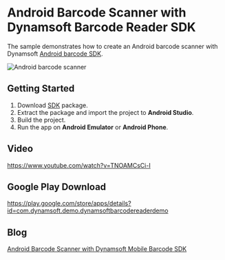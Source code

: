 Android Barcode Scanner with Dynamsoft Barcode Reader SDK
============

The sample demonstrates how to create an Android barcode scanner with Dynamsoft [Android barcode SDK][1].

![Android barcode scanner](http://www.codepool.biz/wp-content/uploads/2016/08/barcode-scanner-result.png)

Getting Started
---------------
1. Download [SDK][2] package.
2. Extract the package and import the project to **Android Studio**.
3. Build the project.
4. Run the app on **Android Emulator** or **Android Phone**.

Video
-----
https://www.youtube.com/watch?v=TNOAMCsCi-I

Google Play Download
-----------
https://play.google.com/store/apps/details?id=com.dynamsoft.demo.dynamsoftbarcodereaderdemo

Blog
-----
[Android Barcode Scanner with Dynamsoft Mobile Barcode SDK][3]

[1]:http://www.dynamsoft.com/Products/barcode-scanner-sdk-android.aspx
[2]:http://www.dynamsoft.com/Downloads/Dynamic-Barcode-Reader-Download.aspx
[3]:http://www.codepool.biz/android-barcode-scanner-dynamsoft-sdk.html
